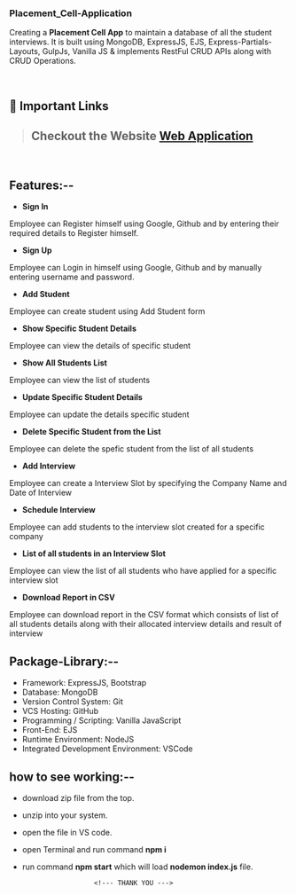 ### Placement_Cell-Application

Creating a **Placement Cell App** to maintain a database of all the student interviews. It is built using MongoDB, ExpressJS, EJS, Express-Partials-Layouts, GulpJs, Vanilla JS & implements RestFul CRUD APIs along with CRUD Operations.

<br/>

## 🔗 Important Links

> ## Checkout the Website [Web Application](https://placementcell-app-3q0b.onrender.com/)

<br/>

## Features:--

- **Sign In**
<p> Employee can Register himself using Google, Github and by entering their required details to Register himself.</p>

- **Sign Up**
<p> Employee can Login in himself using Google, Github and by manually entering username and password.</p>

- **Add Student**
<p> Employee can create student using Add Student form </p>

- **Show Specific Student Details**
<p>Employee can view the details of specific student</p>

- **Show All Students List**
<p>Employee can view the list of students</p>

- **Update Specific Student Details**
<p>Employee can update the details specific student</p>

- **Delete Specific Student from the List**
<p>Employee can delete the spefic student from the list of all students</p>

- **Add Interview**
<p>Employee can create a Interview Slot by specifying the Company Name and Date of Interview</p>

- **Schedule Interview**
<p>Employee can add students to the interview slot created for a specific company</p>

- **List of all students in an Interview Slot**
<p>Employee can view the list of all students who have applied for a specific interview slot</p>

- **Download Report in CSV**
<p>Employee can download report in the CSV format which consists of list of all students details along with their allocated interview details and result of interview</p>

## Package-Library:--

- Framework: ExpressJS, Bootstrap
- Database: MongoDB
- Version Control System: Git
- VCS Hosting: GitHub
- Programming / Scripting: Vanilla JavaScript
- Front-End: EJS
- Runtime Environment: NodeJS
- Integrated Development Environment: VSCode

## how to see working:--

- download zip file from the top.
- unzip into your system.
- open the file in VS code.
- open Terminal and run command **npm i**
- run command **npm start** which will load **nodemon index.js** file.

                        <!--- THANK YOU --->
